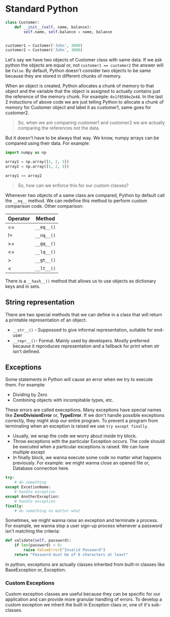 # Standard Python

```python
class Customer:
    def __init__(self, name, balance):
        self.name, self.balance = name, balance


customer1 = Customer('John', 3000)
customer2 = Customer('John', 3000)
```

Let's say we have two objects of Customer class with same data. If we ask python the objects are equal or, not `customer1 == customer2` the answer will be `False`. By default, Python doesn't consider two objects to be same because they are stored in different chunks of memory.

When an object is created, Python allocates a chunk of memory to that object and the variable that the object is assigned to actually contains just the reference of the memory chunk. For example: `0x1f8598e2e48`. In the last 2 instuctions of above code we are just telling Python to allocate a chunk of memory for Customer object and label it as customer1, same goes for customer2.

> So, when we are comparing customer1 and customer2 we are actually comparing the references not the data.

But it doesn't have to be always that way. We know, numpy arrays can be compared using their data. For example:

```python
import numpy as np

array1 = np.array([1, 2, 3])
array2 = np.array([1, 2, 3])

array1 == array2
```

> So, how can we enforce this for our custom classes?

Whenever two objects of a same class are compared, Python by default call the `__eq__` method. We can redefine this method to perform custom comparison code. Other comparison:

| Operator | Method |
| ------------- | ------------- |
| ==       | `__eq__()` |
| !=       | `__nq__()` |
| >=       | `__gq__()` |
| <=       | `__lq__()` |
| >        | `__gt__()` |
| <        | `__lt__()` |

There is a `__hash__()` method that allows us to use objects as dictionary keys and in sets.

## String representation

There are two special methods that we can define in a class that will return a printable representation of an object.

- `__str__()` - Suppossed to give informal representation, suitable for end-user
- `__repr__()`- Formal. Mainly used by developers. Mostly preferred because it reproduces representation and a fallback for print when str isn't defined.

## Exceptions

Some statements in Python will cause an error when we try to execute them. For example:

- Dividing by Zero
- Combining objects with incompitable types, etc.

These errors are called execeptions. Many exceptions have special names like **ZeroDivisionError** or, **TypeError**. If we don't handle possible exceptions correctly, they might stop our entire program. To prevent a program from terminating when an exception is raised we use `try except finally`.

- Usually, we wrap the code we worry about inside try block.
- Throw exceptions with the particular Exception occurs. The code should be executed when a particular exceptions is raised. We can have multiple except
- In finally block, we wanna execute some code no matter what happens previously. For example: we might wanna close an opened file or, Database connection here.

```python
try:
    # do something
except ExcetionName:
    # handle exception
except AnotherException:
    # handle exception
finally:
    # do something no matter what
```

Sometimes, we might wanna raise an exception and terminate a process. For example, we wanna stop a user sign-up process whenever a password isn't matching the criteria:

```python
def validate(self, password):
    if len(password) < 8:
        raise ValueError("Invalid Password")
    return "Password must be of 8 characters at least"
```

In python, exceptions are actually classes inherited from built-in classes like BaseException or, Exception.

### Custom Exceptions

Custom exception classes are useful because they can be specific for our application and can provide more granular handling of errors. To develop a custom exception we inherit the built in Exception class or, one of it's sub-classes.
